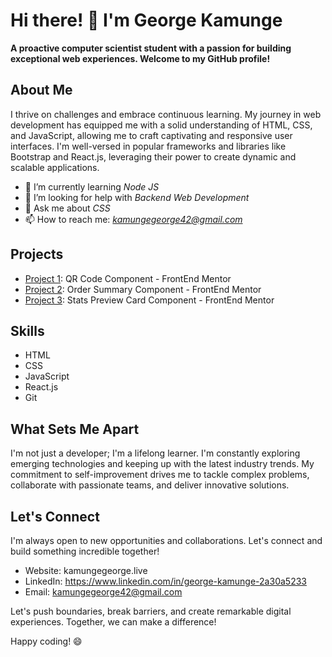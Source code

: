 # Hi there! 👋 I'm George Kamunge

__A proactive computer scientist student with a passion for building exceptional web experiences. Welcome to my GitHub profile!__

## About Me

I thrive on challenges and embrace continuous learning. My journey in web development has equipped me with a solid understanding of HTML, CSS, and JavaScript, allowing me to craft captivating and responsive user interfaces. I'm well-versed in popular frameworks and libraries like Bootstrap and React.js, leveraging their power to create dynamic and scalable applications.

- 🌱 I’m currently learning *Node JS*
- 🤔 I’m looking for help with *Backend Web Development*
- 💬 Ask me about *CSS*
- 📫 How to reach me: *kamungegeorge42@gmail.com*

## Projects

- [Project 1](https://github.com/Ratified/QR-code-component.git): QR Code Component - FrontEnd Mentor
- [Project 2](https://github.com/Ratified/Order-summary-component.git): Order Summary Component - FrontEnd Mentor
- [Project 3](https://github.com/Ratified/Stats-preview-card-component.git): Stats Preview Card Component - FrontEnd Mentor

## Skills

- HTML 
- CSS 
- JavaScript
- React.js 
- Git 

## What Sets Me Apart

I'm not just a developer; I'm a lifelong learner. I'm constantly exploring emerging technologies and keeping up with the latest industry trends. My commitment to self-improvement drives me to tackle complex problems, collaborate with passionate teams, and deliver innovative solutions.

## Let's Connect

I'm always open to new opportunities and collaborations. Let's connect and build something incredible together!

- Website: kamungegeorge.live
- LinkedIn: https://www.linkedin.com/in/george-kamunge-2a30a5233
- Email: kamungegeorge42@gmail.com

Let's push boundaries, break barriers, and create remarkable digital experiences. Together, we can make a difference!

Happy coding! 😄
